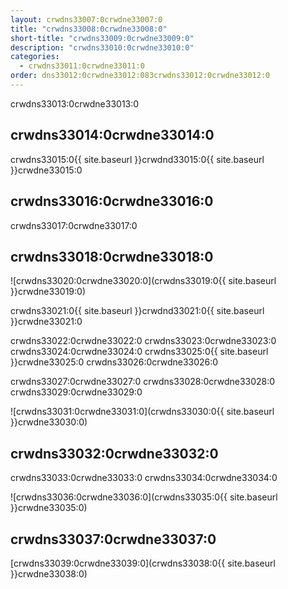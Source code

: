 ```yaml
---
layout: crwdns33007:0crwdne33007:0
title: "crwdns33008:0crwdne33008:0"
short-title: "crwdns33009:0crwdne33009:0"
description: "crwdns33010:0crwdne33010:0"
categories:
  - crwdns33011:0crwdne33011:0
order: dns33012:0crwdne33012:083crwdns33012:0crwdne33012:0
---
```

crwdns33013:0crwdne33013:0

## crwdns33014:0crwdne33014:0

crwdns33015:0{{ site.baseurl }}crwdnd33015:0{{ site.baseurl }}crwdne33015:0

## crwdns33016:0crwdne33016:0

crwdns33017:0crwdne33017:0

## crwdns33018:0crwdne33018:0

![crwdns33020:0crwdne33020:0](crwdns33019:0{{ site.baseurl }}crwdne33019:0)

crwdns33021:0{{ site.baseurl }}crwdnd33021:0{{ site.baseurl }}crwdne33021:0

crwdns33022:0crwdne33022:0 crwdns33023:0crwdne33023:0 crwdns33024:0crwdne33024:0 crwdns33025:0{{ site.baseurl }}crwdne33025:0 crwdns33026:0crwdne33026:0

crwdns33027:0crwdne33027:0 crwdns33028:0crwdne33028:0 crwdns33029:0crwdne33029:0

![crwdns33031:0crwdne33031:0](crwdns33030:0{{ site.baseurl }}crwdne33030:0)

## crwdns33032:0crwdne33032:0

crwdns33033:0crwdne33033:0 crwdns33034:0crwdne33034:0

![crwdns33036:0crwdne33036:0](crwdns33035:0{{ site.baseurl }}crwdne33035:0)

## crwdns33037:0crwdne33037:0

[crwdns33039:0crwdne33039:0](crwdns33038:0{{ site.baseurl }}crwdne33038:0)